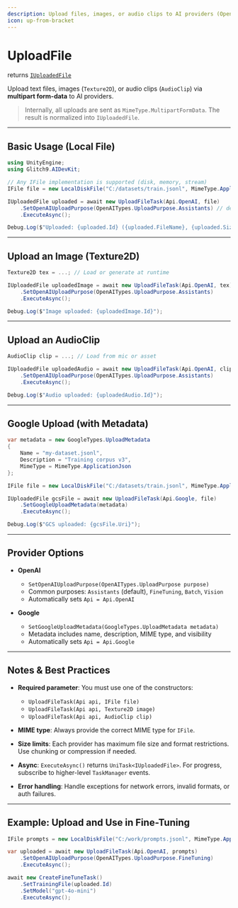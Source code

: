 ```yaml
---
description: Upload files, images, or audio clips to AI providers (OpenAI / Google) with metadata support
icon: up-from-bracket
--- 
```


# UploadFile

returns [`IUploadedFile`](https://glitch9inc.github.io/AIDevKit/api/Glitch9.AIDevKit.IUploadedFile.html)

Upload text files, images (`Texture2D`), or audio clips (`AudioClip`) via **multipart form-data** to AI providers.

> Internally, all uploads are sent as `MimeType.MultipartFormData`. The result is normalized into `IUploadedFile`.

---

## Basic Usage (Local File)

```csharp
using UnityEngine;
using Glitch9.AIDevKit;

// Any IFile implementation is supported (disk, memory, stream)
IFile file = new LocalDiskFile("C:/datasets/train.jsonl", MimeType.ApplicationJson);

IUploadedFile uploaded = await new UploadFileTask(Api.OpenAI, file)
    .SetOpenAIUploadPurpose(OpenAITypes.UploadPurpose.Assistants) // default is Assistants
    .ExecuteAsync();

Debug.Log($"Uploaded: {uploaded.Id} ({uploaded.FileName}, {uploaded.SizeBytes} bytes)");
```

---

## Upload an Image (Texture2D)

```csharp
Texture2D tex = ...; // Load or generate at runtime

IUploadedFile uploadedImage = await new UploadFileTask(Api.OpenAI, tex)
    .SetOpenAIUploadPurpose(OpenAITypes.UploadPurpose.Assistants)
    .ExecuteAsync();

Debug.Log($"Image uploaded: {uploadedImage.Id}");
```

---

## Upload an AudioClip

```csharp
AudioClip clip = ...; // Load from mic or asset

IUploadedFile uploadedAudio = await new UploadFileTask(Api.OpenAI, clip)
    .SetOpenAIUploadPurpose(OpenAITypes.UploadPurpose.Assistants)
    .ExecuteAsync();

Debug.Log($"Audio uploaded: {uploadedAudio.Id}");
```

---

## Google Upload (with Metadata)

```csharp
var metadata = new GoogleTypes.UploadMetadata
{
    Name = "my-dataset.jsonl",
    Description = "Training corpus v3",
    MimeType = MimeType.ApplicationJson
};

IFile file = new LocalDiskFile("C:/datasets/train.jsonl", MimeType.ApplicationJson);

IUploadedFile gcsFile = await new UploadFileTask(Api.Google, file)
    .SetGoogleUploadMetadata(metadata)
    .ExecuteAsync();

Debug.Log($"GCS uploaded: {gcsFile.Uri}");
```

---

## Provider Options

* **OpenAI**

  * `SetOpenAIUploadPurpose(OpenAITypes.UploadPurpose purpose)`
  * Common purposes: `Assistants` (default), `FineTuning`, `Batch`, `Vision`
  * Automatically sets `Api = Api.OpenAI`

* **Google**

  * `SetGoogleUploadMetadata(GoogleTypes.UploadMetadata metadata)`
  * Metadata includes name, description, MIME type, and visibility
  * Automatically sets `Api = Api.Google`

---

## Notes & Best Practices

* **Required parameter**: You must use one of the constructors:

  * `UploadFileTask(Api api, IFile file)`
  * `UploadFileTask(Api api, Texture2D image)`
  * `UploadFileTask(Api api, AudioClip clip)`

* **MIME type**: Always provide the correct MIME type for `IFile`.

* **Size limits**: Each provider has maximum file size and format restrictions. Use chunking or compression if needed.

* **Async**: `ExecuteAsync()` returns `UniTask<IUploadedFile>`. For progress, subscribe to higher-level `TaskManager` events.

* **Error handling**: Handle exceptions for network errors, invalid formats, or auth failures.

---

## Example: Upload and Use in Fine-Tuning

```csharp
IFile prompts = new LocalDiskFile("C:/work/prompts.jsonl", MimeType.ApplicationJson);

var uploaded = await new UploadFileTask(Api.OpenAI, prompts)
    .SetOpenAIUploadPurpose(OpenAITypes.UploadPurpose.FineTuning)
    .ExecuteAsync();

await new CreateFineTuneTask()
    .SetTrainingFile(uploaded.Id)
    .SetModel("gpt-4o-mini")
    .ExecuteAsync();
```
